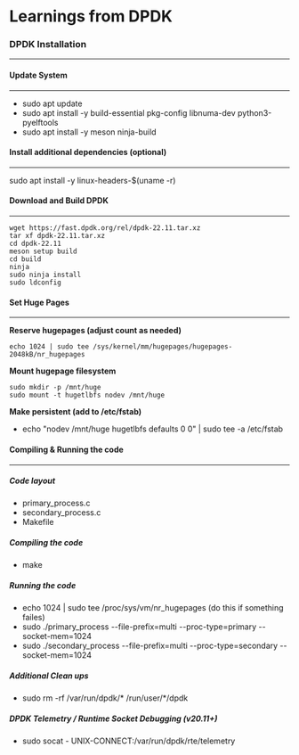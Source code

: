 # Learnings from DPDK

### DPDK Installation
---

#### Update System
---
* sudo apt update
* sudo apt install -y build-essential pkg-config libnuma-dev python3-pyelftools
* sudo apt install -y meson ninja-build

 
#### Install additional dependencies (optional) 
---
sudo apt install -y linux-headers-$(uname -r)

 
#### Download and Build DPDK
---
```
wget https://fast.dpdk.org/rel/dpdk-22.11.tar.xz
tar xf dpdk-22.11.tar.xz
cd dpdk-22.11
meson setup build
cd build
ninja
sudo ninja install
sudo ldconfig
```

 
#### Set Huge Pages
---
**Reserve hugepages (adjust count as needed)**

```echo 1024 | sudo tee /sys/kernel/mm/hugepages/hugepages-2048kB/nr_hugepages```

**Mount hugepage filesystem**
```
sudo mkdir -p /mnt/huge
sudo mount -t hugetlbfs nodev /mnt/huge
```

**Make persistent (add to /etc/fstab)**
- echo "nodev /mnt/huge hugetlbfs defaults 0 0" | sudo tee -a /etc/fstab
 
 
#### Compiling & Running the code
---
##### Code layout
- primary_process.c
- secondary_process.c
- Makefile

##### Compiling the code
* make
 
##### Running the code
* echo 1024 | sudo tee /proc/sys/vm/nr_hugepages (do this if something failes)
* sudo ./primary_process --file-prefix=multi --proc-type=primary --socket-mem=1024
* sudo ./secondary_process --file-prefix=multi --proc-type=secondary --socket-mem=1024


##### Additional Clean ups
* sudo rm -rf /var/run/dpdk/* /run/user/*/dpdk

 
##### DPDK Telemetry / Runtime Socket Debugging (v20.11+)
* sudo socat - UNIX-CONNECT:/var/run/dpdk/rte/telemetry
